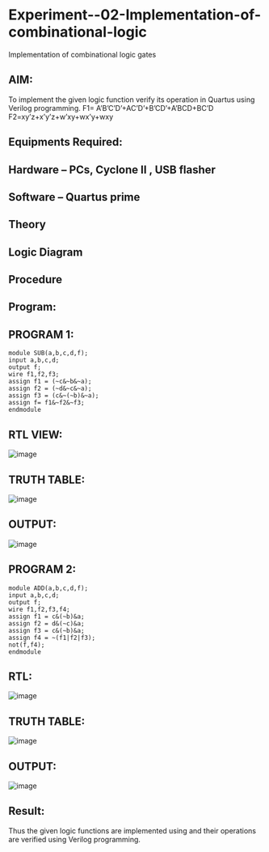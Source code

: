 # Experiment--02-Implementation-of-combinational-logic
Implementation of combinational logic gates
 
## AIM:
To implement the given logic function verify its operation in Quartus using Verilog programming.
 F1= A’B’C’D’+AC’D’+B’CD’+A’BCD+BC’D
F2=xy’z+x’y’z+w’xy+wx’y+wxy
 
 
 
## Equipments Required:
## Hardware – PCs, Cyclone II , USB flasher
## Software – Quartus prime


## Theory
 

## Logic Diagram
## Procedure
## Program:
## PROGRAM 1:

```
module SUB(a,b,c,d,f);
input a,b,c,d;
output f;
wire f1,f2,f3;
assign f1 = (~c&~b&~a);
assign f2 = (~d&~c&~a);
assign f3 = (c&~(~b)&~a);
assign f= f1&~f2&~f3;
endmodule
```

## RTL VIEW:

![image](https://github.com/RahiniAchudhan/Experiment--02-Implementation-of-combinational-logic-/assets/145742838/3a877492-65b4-4c4a-86f1-405f2b2ea92d)

## TRUTH TABLE:

![image](https://github.com/RahiniAchudhan/Experiment--02-Implementation-of-combinational-logic-/assets/145742838/aa77ae8d-8476-4292-9782-d4324ba58f5c)

## OUTPUT:

![image](https://github.com/RahiniAchudhan/Experiment--02-Implementation-of-combinational-logic-/assets/145742838/97056d09-f9aa-4e4f-8ddc-c02841c4899c)


## PROGRAM 2:
```
module ADD(a,b,c,d,f);
input a,b,c,d;
output f;
wire f1,f2,f3,f4;
assign f1 = c&(~b)&a;
assign f2 = d&(~c)&a;
assign f3 = c&(~b)&a;
assign f4 = ~(f1|f2|f3);
not(f,f4);
endmodule
```
## RTL:
![image](https://github.com/RahiniAchudhan/Experiment--02-Implementation-of-combinational-logic-/assets/145742838/60764413-6200-4393-a59c-79862d088e96)


## TRUTH TABLE:
![image](https://github.com/RahiniAchudhan/Experiment--02-Implementation-of-combinational-logic-/assets/145742838/5b70ae52-3cf6-4d9f-8268-4054c141002d)

## OUTPUT:

![image](https://github.com/RahiniAchudhan/Experiment--02-Implementation-of-combinational-logic-/assets/145742838/24fe3757-52ba-4a65-be51-e5001e2ec383)

## Result:
Thus the given logic functions are implemented using  and their operations are verified using Verilog programming.
